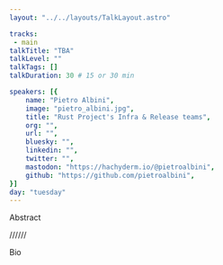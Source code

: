 ```yaml
---
layout: "../../layouts/TalkLayout.astro"

tracks: 
 - main
talkTitle: "TBA"
talkLevel: ""
talkTags: []
talkDuration: 30 # 15 or 30 min

speakers: [{
    name: "Pietro Albini",
    image: "pietro_albini.jpg",
    title: "Rust Project's Infra & Release teams",
    org: "",
    url: "",
    bluesky: "",
    linkedin: "",
    twitter: "",
    mastodon: "https://hachyderm.io/@pietroalbini",
    github: "https://github.com/pietroalbini",
}]
day: "tuesday"
---
```


Abstract

////// <!-- sepatator between abstract and bio -->

Bio


